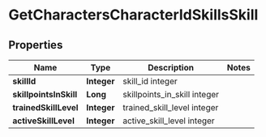 
# GetCharactersCharacterIdSkillsSkill

## Properties
Name | Type | Description | Notes
------------ | ------------- | ------------- | -------------
**skillId** | **Integer** | skill_id integer | 
**skillpointsInSkill** | **Long** | skillpoints_in_skill integer | 
**trainedSkillLevel** | **Integer** | trained_skill_level integer | 
**activeSkillLevel** | **Integer** | active_skill_level integer | 



